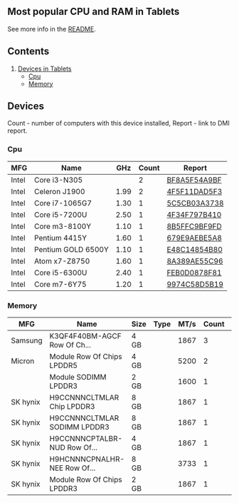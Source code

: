 Most popular CPU and RAM in Tablets
-----------------------------------

See more info in the [README](https://github.com/bsdhw/DMI).

Contents
--------

1. [ Devices in Tablets ](#devices)
   * [ Cpu ](#cpu)
   * [ Memory ](#memory)

Devices
-------

Count  - number of computers with this device installed,
Report - link to DMI report.

### Cpu

| MFG        | Name                             | GHz  | Count | Report |
|------------|----------------------------------|------|-------|--------|
| Intel      | Core i3-N305                     |      | 2     | [BF8A5F54A9BF](<Tablet/Star Labs/StarLite/StarLite/BF8A5F54A9BF>) |
| Intel      | Celeron J1900                    | 1.99 | 2     | [4F5F11DAD5F3](<Tablet/Intel/BayTrail/BayTrail Platform/4F5F11DAD5F3>) |
| Intel      | Core i7-1065G7                   | 1.30 | 1     | [5C5CB03A3738](<Tablet/Microsoft/Surface/Surface Pro 7/5C5CB03A3738>) |
| Intel      | Core i5-7200U                    | 2.50 | 1     | [4F34F797B410](<Tablet/Samsung Electronics/Galaxy/Galaxy Book 12/4F34F797B410>) |
| Intel      | Core m3-8100Y                    | 1.10 | 1     | [8B5FFC9BF9FD](<Tablet/Microsoft/Surface/Surface Go 2/8B5FFC9BF9FD>) |
| Intel      | Pentium 4415Y                    | 1.60 | 1     | [679E9AEBE5A8](<Tablet/Microsoft/Surface/Surface Go/679E9AEBE5A8>) |
| Intel      | Pentium GOLD 6500Y               | 1.10 | 1     | [E48C14854B80](<Tablet/Microsoft/Surface/Surface Go 3/E48C14854B80>) |
| Intel      | Atom x7-Z8750                    | 1.60 | 1     | [8A389AE55C96](<Tablet/Fujitsu/FARQ/FARQ18004/8A389AE55C96>) |
| Intel      | Core i5-6300U                    | 2.40 | 1     | [FEB0D0878F81](<Tablet/Microsoft/Surface/Surface Pro 4/FEB0D0878F81>) |
| Intel      | Core m7-6Y75                     | 1.20 | 1     | [9974C58D5B19](<Tablet/Lenovo/ThinkPad/ThinkPad X1 Tablet 20GHS1UK00/9974C58D5B19>) |

### Memory

| MFG        | Name                         | Size     | Type | MT/s | Count | Report |
|------------|------------------------------|----------|------|------|-------|--------|
| Samsung    | K3QF4F40BM-AGCF Row Of Ch... | 4 GB     |      | 1867 | 3     | [8B5FFC9BF9FD](<Tablet/Microsoft/Surface/Surface Go 2/8B5FFC9BF9FD>) |
| Micron     | Module Row Of Chips LPDDR5   | 4 GB     |      | 5200 | 2     | [BF8A5F54A9BF](<Tablet/Star Labs/StarLite/StarLite/BF8A5F54A9BF>) |
|            | Module SODIMM LPDDR3         | 2 GB     |      | 1600 | 1     | [8A389AE55C96](<Tablet/Fujitsu/FARQ/FARQ18004/8A389AE55C96>) |
| SK hynix   | H9CCNNNCLTMLAR Chip LPDDR3   | 8 GB     |      | 1867 | 1     | [9974C58D5B19](<Tablet/Lenovo/ThinkPad/ThinkPad X1 Tablet 20GHS1UK00/9974C58D5B19>) |
| SK hynix   | H9CCNNNCLTMLAR SODIMM LPDDR3 | 8 GB     |      | 1867 | 1     | [9974C58D5B19](<Tablet/Lenovo/ThinkPad/ThinkPad X1 Tablet 20GHS1UK00/9974C58D5B19>) |
| SK hynix   | H9CCNNNCPTALBR-NUD Row Of... | 4 GB     |      | 1867 | 1     | [E48C14854B80](<Tablet/Microsoft/Surface/Surface Go 3/E48C14854B80>) |
| SK hynix   | H9HCNNNCPNALHR-NEE Row Of... | 8 GB     |      | 3733 | 1     | [5C5CB03A3738](<Tablet/Microsoft/Surface/Surface Pro 7/5C5CB03A3738>) |
| SK hynix   | Module Row Of Chips LPDDR3   | 2 GB     |      | 1867 | 1     | [FEB0D0878F81](<Tablet/Microsoft/Surface/Surface Pro 4/FEB0D0878F81>) |

